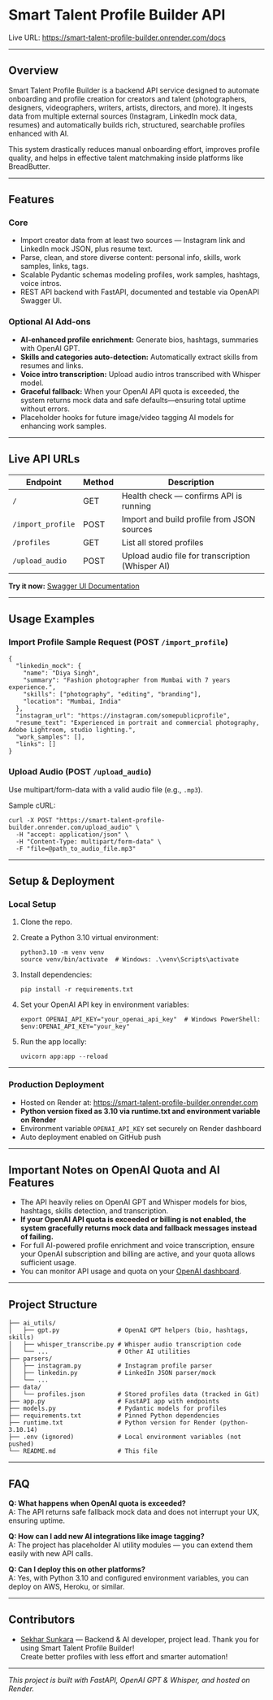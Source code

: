 # Smart Talent Profile Builder API

Live URL: https://smart-talent-profile-builder.onrender.com/docs

---

## Overview

Smart Talent Profile Builder is a backend API service designed to automate onboarding and profile creation for creators and talent (photographers, designers, videographers, writers, artists, directors, and more). It ingests data from multiple external sources (Instagram, LinkedIn mock data, resumes) and automatically builds rich, structured, searchable profiles enhanced with AI.

This system drastically reduces manual onboarding effort, improves profile quality, and helps in effective talent matchmaking inside platforms like BreadButter.

---

## Features

### Core

- Import creator data from at least two sources — Instagram link and LinkedIn mock JSON, plus resume text.
- Parse, clean, and store diverse content: personal info, skills, work samples, links, tags.
- Scalable Pydantic schemas modeling profiles, work samples, hashtags, voice intros.
- REST API backend with FastAPI, documented and testable via OpenAPI Swagger UI.

### Optional AI Add-ons

- **AI-enhanced profile enrichment:** Generate bios, hashtags, summaries with OpenAI GPT.
- **Skills and categories auto-detection:** Automatically extract skills from resumes and links.
- **Voice intro transcription:** Upload audio intros transcribed with Whisper model.
- **Graceful fallback:** When your OpenAI API quota is exceeded, the system returns mock data and safe defaults—ensuring total uptime without errors.
- Placeholder hooks for future image/video tagging AI models for enhancing work samples.

---

## Live API URLs

| Endpoint               | Method | Description                                        |
|------------------------|--------|----------------------------------------------------|
| `/`                    | GET    | Health check — confirms API is running             |
| `/import_profile`       | POST   | Import and build profile from JSON sources         |
| `/profiles`             | GET    | List all stored profiles                            |
| `/upload_audio`         | POST   | Upload audio file for transcription (Whisper AI)  |

**Try it now:** [Swagger UI Documentation](https://smart-talent-profile-builder.onrender.com/docs)

---

## Usage Examples

### Import Profile Sample Request (POST `/import_profile`)

```
{
  "linkedin_mock": {
    "name": "Diya Singh",
    "summary": "Fashion photographer from Mumbai with 7 years experience.",
    "skills": ["photography", "editing", "branding"],
    "location": "Mumbai, India"
  },
  "instagram_url": "https://instagram.com/somepublicprofile",
  "resume_text": "Experienced in portrait and commercial photography, Adobe Lightroom, studio lighting.",
  "work_samples": [],
  "links": []
}
```

### Upload Audio (POST `/upload_audio`)

Use multipart/form-data with a valid audio file (e.g., `.mp3`).

Sample cURL:

```
curl -X POST "https://smart-talent-profile-builder.onrender.com/upload_audio" \
  -H "accept: application/json" \
  -H "Content-Type: multipart/form-data" \
  -F "file=@path_to_audio_file.mp3"
```

---

## Setup & Deployment

### Local Setup

1. Clone the repo.

2. Create a Python 3.10 virtual environment:

   ```
   python3.10 -m venv venv
   source venv/bin/activate  # Windows: .\venv\Scripts\activate
   ```

3. Install dependencies:

   ```
   pip install -r requirements.txt
   ```

4. Set your OpenAI API key in environment variables:

   ```
   export OPENAI_API_KEY="your_openai_api_key"  # Windows PowerShell: $env:OPENAI_API_KEY="your_key"
   ```

5. Run the app locally:

   ```
   uvicorn app:app --reload
   ```

---

### Production Deployment

- Hosted on Render at: https://smart-talent-profile-builder.onrender.com
- **Python version fixed as 3.10 via runtime.txt and environment variable on Render**
- Environment variable `OPENAI_API_KEY` set securely on Render dashboard
- Auto deployment enabled on GitHub push

---

## Important Notes on OpenAI Quota and AI Features

- The API heavily relies on OpenAI GPT and Whisper models for bios, hashtags, skills detection, and transcription.
- **If your OpenAI API quota is exceeded or billing is not enabled, the system gracefully returns mock data and fallback messages instead of failing.**
- For full AI-powered profile enrichment and voice transcription, ensure your OpenAI subscription and billing are active, and your quota allows sufficient usage.
- You can monitor API usage and quota on your [OpenAI dashboard](https://platform.openai.com/account/usage).

---

## Project Structure

```
├── ai_utils/
│   ├── gpt.py                # OpenAI GPT helpers (bio, hashtags, skills)
│   ├── whisper_transcribe.py # Whisper audio transcription code
│   └── ...                   # Other AI utilities
├── parsers/
│   ├── instagram.py          # Instagram profile parser
│   ├── linkedin.py           # LinkedIn JSON parser/mock
│   └── ...
├── data/
│   └── profiles.json         # Stored profiles data (tracked in Git)
├── app.py                    # FastAPI app with endpoints
├── models.py                 # Pydantic models for profiles
├── requirements.txt          # Pinned Python dependencies
├── runtime.txt               # Python version for Render (python-3.10.14)
├── .env (ignored)            # Local environment variables (not pushed)
└── README.md                 # This file
```

---

## FAQ

**Q: What happens when OpenAI quota is exceeded?**  
A: The API returns safe fallback mock data and does not interrupt your UX, ensuring uptime.

**Q: How can I add new AI integrations like image tagging?**  
A: The project has placeholder AI utility modules — you can extend them easily with new API calls.

**Q: Can I deploy this on other platforms?**  
A: Yes, with Python 3.10 and configured environment variables, you can deploy on AWS, Heroku, or similar.

---

## Contributors

- [Sekhar Sunkara](https://github.com/SekharSunkara6) — Backend & AI developer, project lead.
Thank you for using Smart Talent Profile Builder!  
Create better profiles with less effort and smarter automation!

---

*This project is built with FastAPI, OpenAI GPT & Whisper, and hosted on Render.*
